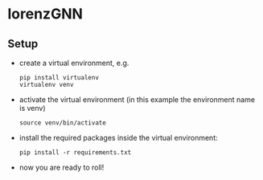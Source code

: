 # lorenzGNN

## Setup
* create a virtual environment, e.g.
  ```
  pip install virtualenv
  virtualenv venv
  ```
* activate the virtual environment (in this example the environment name is venv)
  ```
  source venv/bin/activate
  ```
* install the required packages inside the virtual environment:
  ```
  pip install -r requirements.txt
  ```
* now you are ready to roll! 
